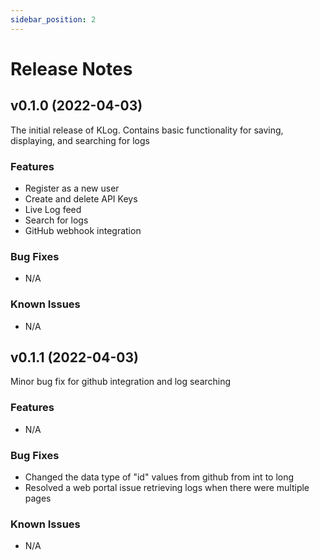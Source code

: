 ```yaml
---
sidebar_position: 2
---
```


# Release Notes

## v0.1.0 (2022-04-03)

The initial release of KLog. Contains basic functionality for saving, displaying,
and searching for logs

### Features

- Register as a new user
- Create and delete API Keys
- Live Log feed
- Search for logs
- GitHub webhook integration

### Bug Fixes

- N/A

### Known Issues

- N/A

## v0.1.1 (2022-04-03)

Minor bug fix for github integration and log searching

### Features

- N/A

### Bug Fixes

- Changed the data type of "id" values from github from int to long
- Resolved a web portal issue retrieving logs when there were multiple pages

### Known Issues

- N/A
